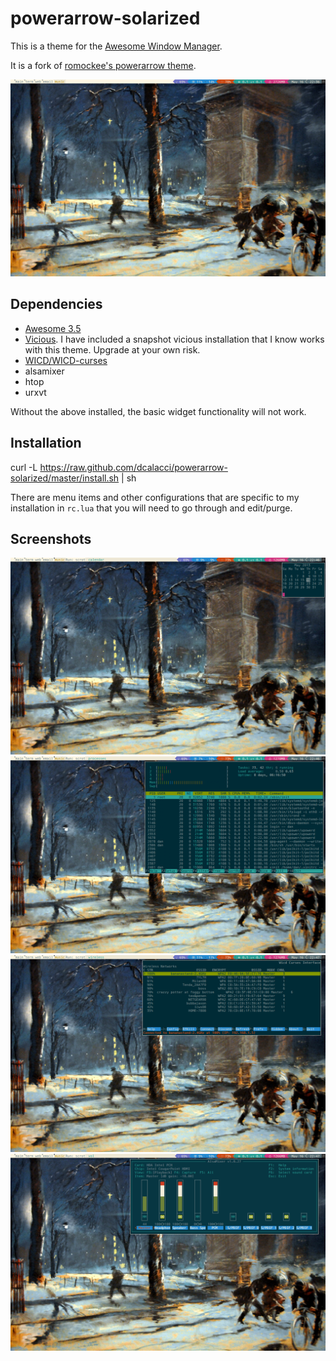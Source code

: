 powerarrow-solarized
============
This is a theme for the [Awesome Window Manager](http://awesome.naquadah.org/).

It is a fork of [romockee's powerarrow theme](https://github.com/romockee/powerarrow).

![basic](screenshots/basic.png)

## Dependencies
- [Awesome 3.5](http://awesome.naquadah.org/download/)
- [Vicious](http://git.sysphere.org/vicious/). I have included a snapshot vicious installation that I know works with this theme. Upgrade at your own risk.
- [WICD/WICD-curses](http://wicd.sourceforge.net/moinmoin/FrontPage)
- alsamixer
- htop
- urxvt

Without the above installed, the basic widget functionality will not work.

## Installation
  curl -L https://raw.github.com/dcalacci/powerarrow-solarized/master/install.sh | sh
  
There are menu items and other configurations that are specific to my installation in `rc.lua` that you will need to go through and edit/purge.

## Screenshots

![cal](screenshots/cal.png)
![htop](screenshots/htop.png)
![wicd](screenshots/wicd.png)
![alsamixer](screenshots/alsamixer.png)

